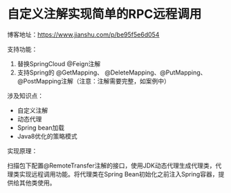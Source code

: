 # 自定义注解实现简单的RPC远程调用

博客地址：https://www.jianshu.com/p/be95f5e6d054

支持功能：
1. 替换SpringCloud @Feign注解
2. 支持Spring的 @GetMapping、 @DeleteMapping、@PutMapping、@PostMapping注解（注意：注解需要完整，如案例中）

涉及知识点：
- 自定义注解
- 动态代理
- Spring bean加载
- Java8优化的策略模式

实现原理：

扫描包下配置@RemoteTransfer注解的接口，使用JDK动态代理生成代理类，代理类实现远程调用功能。将代理类在Spring Bean初始化之前注入Spring容器，提供给其他类使用。

